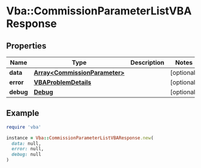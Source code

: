 # Vba::CommissionParameterListVBAResponse

## Properties

| Name | Type | Description | Notes |
| ---- | ---- | ----------- | ----- |
| **data** | [**Array&lt;CommissionParameter&gt;**](CommissionParameter.md) |  | [optional] |
| **error** | [**VBAProblemDetails**](VBAProblemDetails.md) |  | [optional] |
| **debug** | [**Debug**](Debug.md) |  | [optional] |

## Example

```ruby
require 'vba'

instance = Vba::CommissionParameterListVBAResponse.new(
  data: null,
  error: null,
  debug: null
)
```

